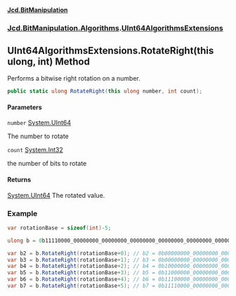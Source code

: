 #### [Jcd.BitManipulation](index.md 'index')

### [Jcd.BitManipulation.Algorithms](Jcd.BitManipulation.Algorithms.md 'Jcd.BitManipulation.Algorithms').[UInt64AlgorithmsExtensions](Jcd.BitManipulation.Algorithms.UInt64AlgorithmsExtensions.md 'Jcd.BitManipulation.Algorithms.UInt64AlgorithmsExtensions')

## UInt64AlgorithmsExtensions.RotateRight(this ulong, int) Method

Performs a bitwise right rotation on a number.

```csharp
public static ulong RotateRight(this ulong number, int count);
```

#### Parameters

<a name='Jcd.BitManipulation.Algorithms.UInt64AlgorithmsExtensions.RotateRight(thisulong,int).number'></a>

`number` [System.UInt64](https://docs.microsoft.com/en-us/dotnet/api/System.UInt64 'System.UInt64')

The number to rotate

<a name='Jcd.BitManipulation.Algorithms.UInt64AlgorithmsExtensions.RotateRight(thisulong,int).count'></a>

`count` [System.Int32](https://docs.microsoft.com/en-us/dotnet/api/System.Int32 'System.Int32')

the number of bits to rotate

#### Returns

[System.UInt64](https://docs.microsoft.com/en-us/dotnet/api/System.UInt64 'System.UInt64')
The rotated value.

### Example

```csharp
var rotationBase = sizeof(int)-5;

ulong b = 0b11110000_00000000_00000000_00000000_00000000_00000000_00000000_00000000;

var b2 = b.RotateRight(rotationBase+0); // b2 = 0b00000000_00000000_00000000_00000000_00000000_00000000_00000000_00011110
var b3 = b.RotateRight(rotationBase+1); // b3 = 0b00000000_00000000_00000000_00000000_00000000_00000000_00000000_00001111
var b4 = b.RotateRight(rotationBase+2); // b4 = 0b10000000_00000000_00000000_00000000_00000000_00000000_00000000_00000111
var b5 = b.RotateRight(rotationBase+3); // b5 = 0b11000000_00000000_00000000_00000000_00000000_00000000_00000000_00000011
var b6 = b.RotateRight(rotationBase+4); // b6 = 0b11100000_00000000_00000000_00000000_00000000_00000000_00000000_00000001
var b7 = b.RotateRight(rotationBase+5); // b7 = 0b11110000_00000000_00000000_00000000_00000000_00000000_00000000_00000000
```